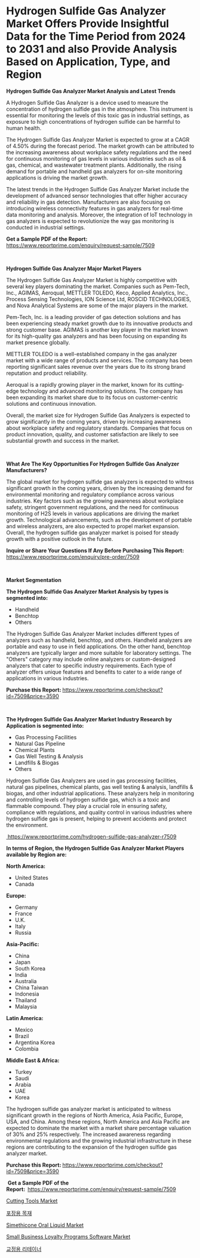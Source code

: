 <p><h1>Hydrogen Sulfide Gas Analyzer Market Offers Provide Insightful Data for the Time Period from 2024 to 2031 and also Provide Analysis Based on Application, Type, and Region</h1></p><p><strong>Hydrogen Sulfide Gas Analyzer Market Analysis and Latest Trends</strong></p>
<p><p>A Hydrogen Sulfide Gas Analyzer is a device used to measure the concentration of hydrogen sulfide gas in the atmosphere. This instrument is essential for monitoring the levels of this toxic gas in industrial settings, as exposure to high concentrations of hydrogen sulfide can be harmful to human health.</p><p>The Hydrogen Sulfide Gas Analyzer Market is expected to grow at a CAGR of 4.50% during the forecast period. The market growth can be attributed to the increasing awareness about workplace safety regulations and the need for continuous monitoring of gas levels in various industries such as oil & gas, chemical, and wastewater treatment plants. Additionally, the rising demand for portable and handheld gas analyzers for on-site monitoring applications is driving the market growth.</p><p>The latest trends in the Hydrogen Sulfide Gas Analyzer Market include the development of advanced sensor technologies that offer higher accuracy and reliability in gas detection. Manufacturers are also focusing on introducing wireless connectivity features in gas analyzers for real-time data monitoring and analysis. Moreover, the integration of IoT technology in gas analyzers is expected to revolutionize the way gas monitoring is conducted in industrial settings.</p></p>
<p><strong>Get a Sample PDF of the Report:&nbsp;</strong> <a href="https://www.reportprime.com/enquiry/request-sample/7509">https://www.reportprime.com/enquiry/request-sample/7509</a></p>
<p>&nbsp;</p>
<p><strong>Hydrogen Sulfide Gas Analyzer Major Market Players</strong></p>
<p><p>The Hydrogen Sulfide Gas Analyzer Market is highly competitive with several key players dominating the market. Companies such as Pem-Tech, Inc., AGIMAS, Aeroqual, METTLER TOLEDO, Keco, Applied Analytics, Inc., Process Sensing Technologies, ION Science Ltd, ROSCID TECHNOLOGIES, and Nova Analytical Systems are some of the major players in the market.</p><p>Pem-Tech, Inc. is a leading provider of gas detection solutions and has been experiencing steady market growth due to its innovative products and strong customer base. AGIMAS is another key player in the market known for its high-quality gas analyzers and has been focusing on expanding its market presence globally.</p><p>METTLER TOLEDO is a well-established company in the gas analyzer market with a wide range of products and services. The company has been reporting significant sales revenue over the years due to its strong brand reputation and product reliability.</p><p>Aeroqual is a rapidly growing player in the market, known for its cutting-edge technology and advanced monitoring solutions. The company has been expanding its market share due to its focus on customer-centric solutions and continuous innovation.</p><p>Overall, the market size for Hydrogen Sulfide Gas Analyzers is expected to grow significantly in the coming years, driven by increasing awareness about workplace safety and regulatory standards. Companies that focus on product innovation, quality, and customer satisfaction are likely to see substantial growth and success in the market.</p></p>
<p>&nbsp;</p>
<p><strong>What Are The Key Opportunities For Hydrogen Sulfide Gas Analyzer Manufacturers?</strong></p>
<p><p>The global market for hydrogen sulfide gas analyzers is expected to witness significant growth in the coming years, driven by the increasing demand for environmental monitoring and regulatory compliance across various industries. Key factors such as the growing awareness about workplace safety, stringent government regulations, and the need for continuous monitoring of H2S levels in various applications are driving the market growth. Technological advancements, such as the development of portable and wireless analyzers, are also expected to propel market expansion. Overall, the hydrogen sulfide gas analyzer market is poised for steady growth with a positive outlook in the future.</p></p>
<p><strong>Inquire or Share Your Questions If Any Before Purchasing This Report:</strong> <a href="https://www.reportprime.com/enquiry/pre-order/7509">https://www.reportprime.com/enquiry/pre-order/7509</a></p>
<p>&nbsp;</p>
<p><strong>Market Segmentation</strong></p>
<p><strong>The Hydrogen Sulfide Gas Analyzer Market Analysis by types is segmented into:</strong></p>
<p><ul><li>Handheld</li><li>Benchtop</li><li>Others</li></ul></p>
<p><p>The Hydrogen Sulfide Gas Analyzer Market includes different types of analyzers such as handheld, benchtop, and others. Handheld analyzers are portable and easy to use in field applications. On the other hand, benchtop analyzers are typically larger and more suitable for laboratory settings. The "Others" category may include online analyzers or custom-designed analyzers that cater to specific industry requirements. Each type of analyzer offers unique features and benefits to cater to a wide range of applications in various industries.</p></p>
<p><strong>Purchase this Report:&nbsp;</strong><a href="https://www.reportprime.com/checkout?id=7509&price=3590">https://www.reportprime.com/checkout?id=7509&price=3590</a></p>
<p>&nbsp;</p>
<p><strong>The Hydrogen Sulfide Gas Analyzer Market Industry Research by Application is segmented into:</strong></p>
<p><ul><li>Gas Processing Facilities</li><li>Natural Gas Pipeline</li><li>Chemical Plants</li><li>Gas Well Testing & Analysis</li><li>Landfills & Biogas</li><li>Others</li></ul></p>
<p><p>Hydrogen Sulfide Gas Analyzers are used in gas processing facilities, natural gas pipelines, chemical plants, gas well testing & analysis, landfills & biogas, and other industrial applications. These analyzers help in monitoring and controlling levels of hydrogen sulfide gas, which is a toxic and flammable compound. They play a crucial role in ensuring safety, compliance with regulations, and quality control in various industries where hydrogen sulfide gas is present, helping to prevent accidents and protect the environment.</p></p>
<p><a href="https://www.reportprime.com/hydrogen-sulfide-gas-analyzer-r7509">&nbsp;https://www.reportprime.com/hydrogen-sulfide-gas-analyzer-r7509</a></p>
<p><strong>In terms of Region, the Hydrogen Sulfide Gas Analyzer Market Players available by Region are:</strong></p>
<p>
    <p> <strong> North America: </strong>
        <ul>
            <li>United States</li>
            <li>Canada</li>
        </ul>
        </p> 
    <p> <strong> Europe: </strong>
        <ul>
            <li>Germany</li>
            <li>France</li>
            <li>U.K.</li>
            <li>Italy</li>
            <li>Russia</li>
        </ul>
        </p> 
    <p> <strong> Asia-Pacific: </strong>
        <ul>
            <li>China</li>
            <li>Japan</li>
            <li>South Korea</li>
            <li>India</li>
            <li>Australia</li>
            <li>China Taiwan</li>
            <li>Indonesia</li>
            <li>Thailand</li>
            <li>Malaysia</li>
        </ul>
        </p> 
    <p> <strong> Latin America: </strong>
        <ul>
            <li>Mexico</li>
            <li>Brazil</li>
            <li>Argentina Korea</li>
            <li>Colombia</li>
        </ul>
        </p> 
    <p> <strong> Middle East & Africa: </strong>
        <ul>
            <li>Turkey</li>
            <li>Saudi</li>
            <li>Arabia</li>
            <li>UAE</li>
            <li>Korea</li>
        </ul>
    </p>
    </p>
<p><p>The hydrogen sulfide gas analyzer market is anticipated to witness significant growth in the regions of North America, Asia Pacific, Europe, USA, and China. Among these regions, North America and Asia Pacific are expected to dominate the market with a market share percentage valuation of 30% and 25% respectively. The increased awareness regarding environmental regulations and the growing industrial infrastructure in these regions are contributing to the expansion of the hydrogen sulfide gas analyzer market.</p></p>
<p><strong>Purchase this Report: </strong><a href="https://www.reportprime.com/checkout?id=7509&price=3590">https://www.reportprime.com/checkout?id=7509&price=3590</a></p>
<p>&nbsp;<strong>Get a Sample PDF of the Report:&nbsp;&nbsp;</strong><a href="https://www.reportprime.com/enquiry/request-sample/7509">https://www.reportprime.com/enquiry/request-sample/7509</a></p>
<p><strong></strong></p>
<p><p><a href="https://github.com/CliffMedina6/Market-Research-Report-List-4/blob/main/cutting-tools-market.md">Cutting Tools Market</a></p><p><a href="https://medium.com/@hermanokutneva7878567/%ED%8F%AC%EC%9E%A5%EB%AA%A9-%EC%8B%9C%EC%9E%A5-%EB%B6%84%EC%84%9D-%EA%B8%80%EB%A1%9C%EB%B2%8C-%EC%82%B0%EC%97%85-%EC%A0%84%EB%A7%9D-%EB%B0%8F-%EC%98%88%EC%B8%A1-2024%EB%85%84%EB%B6%80%ED%84%B0-2031%EB%85%84-2d5805da572f">포장용 목재</a></p><p><a href="https://www.linkedin.com/pulse/simethicone-oral-liquid-market-size-share-amp-trends-imchc?trackingId=fRT6PA0Q1a6rgoz1jPbHog%3D%3D">Simethicone Oral Liquid Market</a></p><p><a href="https://www.linkedin.com/pulse/small-business-loyalty-programs-software-market-offers-provide-2qghc?trackingId=%2FS%2BPxee3e5w76uTaDrZ7Eg%3D%3D">Small Business Loyalty Programs Software Market</a></p><p><a href="https://github.com/oajzkywllm460/Market-Research-Report-List-1/blob/main/347887924594.md">교정용 리테이너</a></p></p>